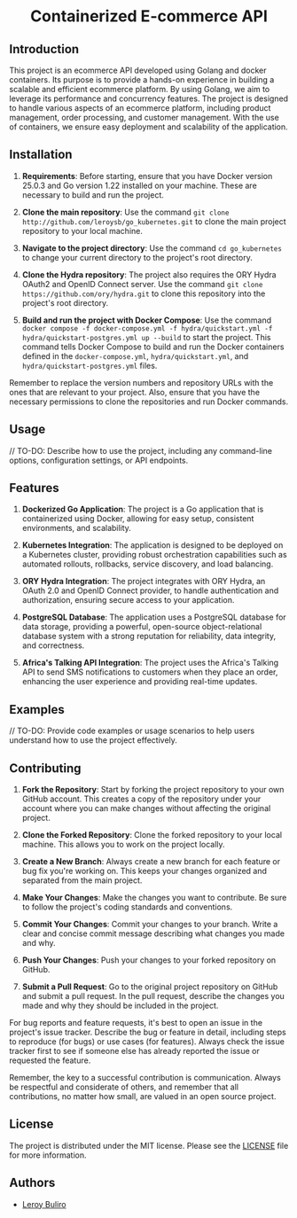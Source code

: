 <div align="center"><h1>Containerized E-commerce API</h1></div>

## Introduction
This project is an ecommerce API developed using Golang and docker containers. Its purpose is to provide a hands-on experience in building a scalable and efficient ecommerce platform. By using Golang, we aim to leverage its performance and concurrency features. The project is designed to handle various aspects of an ecommerce platform, including product management, order processing, and customer management. With the use of containers, we ensure easy deployment and scalability of the application.


## Installation
1. **Requirements**: Before starting, ensure that you have Docker version 25.0.3 and Go version 1.22 installed on your machine. These are necessary to build and run the project.

2. **Clone the main repository**: Use the command `git clone http://github.com/leroysb/go_kubernetes.git` to clone the main project repository to your local machine.

3. **Navigate to the project directory**: Use the command `cd go_kubernetes` to change your current directory to the project's root directory.

4. **Clone the Hydra repository**: The project also requires the ORY Hydra OAuth2 and OpenID Connect server. Use the command `git clone https://github.com/ory/hydra.git` to clone this repository into the project's root directory.

5. **Build and run the project with Docker Compose**: Use the command `docker compose -f docker-compose.yml -f hydra/quickstart.yml -f hydra/quickstart-postgres.yml up --build` to start the project. This command tells Docker Compose to build and run the Docker containers defined in the `docker-compose.yml`, `hydra/quickstart.yml`, and `hydra/quickstart-postgres.yml` files.

Remember to replace the version numbers and repository URLs with the ones that are relevant to your project. Also, ensure that you have the necessary permissions to clone the repositories and run Docker commands.

## Usage
// TO-DO: Describe how to use the project, including any command-line options, configuration settings, or API endpoints.

## Features
1. **Dockerized Go Application**: The project is a Go application that is containerized using Docker, allowing for easy setup, consistent environments, and scalability.

2. **Kubernetes Integration**: The application is designed to be deployed on a Kubernetes cluster, providing robust orchestration capabilities such as automated rollouts, rollbacks, service discovery, and load balancing.

3. **ORY Hydra Integration**: The project integrates with ORY Hydra, an OAuth 2.0 and OpenID Connect provider, to handle authentication and authorization, ensuring secure access to your application.

4. **PostgreSQL Database**: The application uses a PostgreSQL database for data storage, providing a powerful, open-source object-relational database system with a strong reputation for reliability, data integrity, and correctness.

5. **Africa's Talking API Integration**: The project uses the Africa's Talking API to send SMS notifications to customers when they place an order, enhancing the user experience and providing real-time updates.

## Examples
// TO-DO: Provide code examples or usage scenarios to help users understand how to use the project effectively.

## Contributing
1. **Fork the Repository**: Start by forking the project repository to your own GitHub account. This creates a copy of the repository under your account where you can make changes without affecting the original project.

2. **Clone the Forked Repository**: Clone the forked repository to your local machine. This allows you to work on the project locally.

3. **Create a New Branch**: Always create a new branch for each feature or bug fix you're working on. This keeps your changes organized and separated from the main project.

4. **Make Your Changes**: Make the changes you want to contribute. Be sure to follow the project's coding standards and conventions.

5. **Commit Your Changes**: Commit your changes to your branch. Write a clear and concise commit message describing what changes you made and why.

6. **Push Your Changes**: Push your changes to your forked repository on GitHub.

7. **Submit a Pull Request**: Go to the original project repository on GitHub and submit a pull request. In the pull request, describe the changes you made and why they should be included in the project.

For bug reports and feature requests, it's best to open an issue in the project's issue tracker. Describe the bug or feature in detail, including steps to reproduce (for bugs) or use cases (for features). Always check the issue tracker first to see if someone else has already reported the issue or requested the feature.

Remember, the key to a successful contribution is communication. Always be respectful and considerate of others, and remember that all contributions, no matter how small, are valued in an open source project.

## License
The project is distributed under the MIT license. Please see the [LICENSE](./LICENSE) file for more information.

## Authors
- [Leroy Buliro](http://github.com/leroysb)

